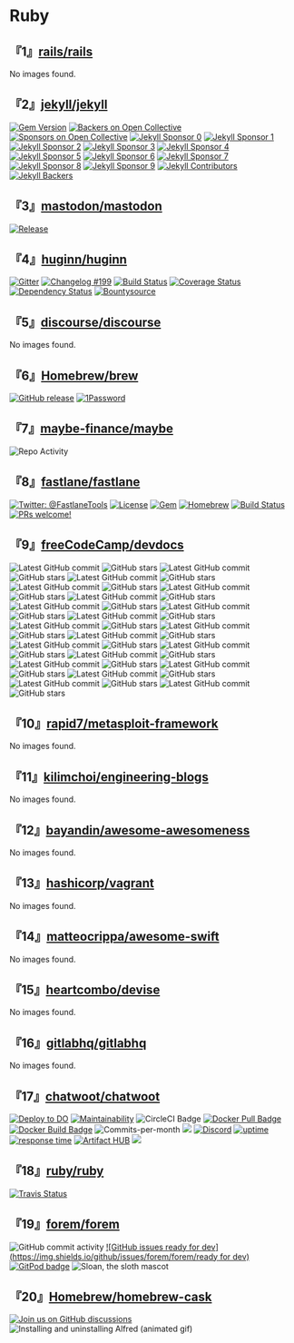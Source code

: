 # Ruby

## 『1』[rails/rails](https://github.com/rails/rails)

No images found.

## 『2』[jekyll/jekyll](https://github.com/jekyll/jekyll)

[![Gem Version](https://img.shields.io/gem/v/jekyll.svg)](https://rubygems.org/gems/jekyll)
[![Backers on Open Collective](https://opencollective.com/jekyll/backers/badge.svg)](#backers)
[![Sponsors on Open Collective](https://opencollective.com/jekyll/sponsors/badge.svg)](#sponsors)
[![Jekyll Sponsor 0](https://opencollective.com/jekyll/sponsor/0/avatar.svg)](https://opencollective.com/jekyll/sponsor/0/website)
[![Jekyll Sponsor 1](https://opencollective.com/jekyll/sponsor/1/avatar.svg)](https://opencollective.com/jekyll/sponsor/1/website)
[![Jekyll Sponsor 2](https://opencollective.com/jekyll/sponsor/2/avatar.svg)](https://opencollective.com/jekyll/sponsor/2/website)
[![Jekyll Sponsor 3](https://opencollective.com/jekyll/sponsor/3/avatar.svg)](https://opencollective.com/jekyll/sponsor/3/website)
[![Jekyll Sponsor 4](https://opencollective.com/jekyll/sponsor/4/avatar.svg)](https://opencollective.com/jekyll/sponsor/4/website)
[![Jekyll Sponsor 5](https://opencollective.com/jekyll/sponsor/5/avatar.svg)](https://opencollective.com/jekyll/sponsor/5/website)
[![Jekyll Sponsor 6](https://opencollective.com/jekyll/sponsor/6/avatar.svg)](https://opencollective.com/jekyll/sponsor/6/website)
[![Jekyll Sponsor 7](https://opencollective.com/jekyll/sponsor/7/avatar.svg)](https://opencollective.com/jekyll/sponsor/7/website)
[![Jekyll Sponsor 8](https://opencollective.com/jekyll/sponsor/8/avatar.svg)](https://opencollective.com/jekyll/sponsor/8/website)
[![Jekyll Sponsor 9](https://opencollective.com/jekyll/sponsor/9/avatar.svg)](https://opencollective.com/jekyll/sponsor/9/website)
[![Jekyll Contributors](https://opencollective.com/jekyll/contributors.svg?width=890&#38;button=false)](../../graphs/contributors)
[![Jekyll Backers](https://opencollective.com/jekyll/backers.svg?width=890)](https://opencollective.com/jekyll#backers)

## 『3』[mastodon/mastodon](https://github.com/mastodon/mastodon)

[![Release](https://img.shields.io/github/release/mastodon/mastodon.svg)](https://github.com/mastodon/mastodon/releases)

## 『4』[huginn/huginn](https://github.com/huginn/huginn)

[![Gitter](https://badges.gitter.im/Join%20Chat.svg)](https://gitter.im/huginn/huginn?utm_source=badge&#38;utm_medium=badge&#38;utm_campaign=pr-badge&#38;utm_content=badge)
[![Changelog #199](https://img.shields.io/badge/changelog-%23199-lightgrey.svg)](https://changelog.com/podcast/199)
[![Build Status](https://travis-ci.org/huginn/huginn.svg)](https://travis-ci.org/huginn/huginn)
[![Coverage Status](https://coveralls.io/repos/huginn/huginn/badge.svg)](https://coveralls.io/r/huginn/huginn)
[![Dependency Status](https://gemnasium.com/huginn/huginn.svg)](https://gemnasium.com/huginn/huginn)
[![Bountysource](https://www.bountysource.com/badge/tracker?tracker_id=282580)](https://www.bountysource.com/trackers/282580-huginn?utm_source=282580&#38;utm_medium=shield&#38;utm_campaign=TRACKER_BADGE)

## 『5』[discourse/discourse](https://github.com/discourse/discourse)

No images found.

## 『6』[Homebrew/brew](https://github.com/Homebrew/brew)

[![GitHub release](https://img.shields.io/github/release/Homebrew/brew.svg)](https://github.com/Homebrew/brew/releases)
[![1Password](https://i.1password.com/akb/featured/1password-icon.svg)](https://1password.com)

## 『7』[maybe-finance/maybe](https://github.com/maybe-finance/maybe)

![Repo Activity](https://repobeats.axiom.co/api/embed/7866c9790deba0baf63ca1688b209130b306ea4e.svg)

## 『8』[fastlane/fastlane](https://github.com/fastlane/fastlane)

[![Twitter: @FastlaneTools](https://img.shields.io/badge/contact-@FastlaneTools-blue.svg?style=flat)](https://twitter.com/FastlaneTools)
[![License](https://img.shields.io/badge/license-MIT-green.svg?style=flat)](https://github.com/fastlane/fastlane/blob/master/LICENSE)
[![Gem](https://img.shields.io/gem/v/fastlane.svg?style=flat)](https://rubygems.org/gems/fastlane)
[![Homebrew](https://img.shields.io/badge/dynamic/json.svg?url=https://formulae.brew.sh/api/formula/fastlane.json&#38;query=$.versions.stable&#38;label=homebrew)](https://formulae.brew.sh/formula/fastlane)
[![Build Status](https://img.shields.io/circleci/project/github/fastlane/fastlane/master.svg)](https://circleci.com/gh/fastlane/fastlane)
[![PRs welcome!](https://img.shields.io/badge/PRs-welcome-brightgreen.svg)](https://github.com/fastlane/fastlane/blob/master/CONTRIBUTING.md)

## 『9』[freeCodeCamp/devdocs](https://github.com/freeCodeCamp/devdocs)

![Latest GitHub commit](https://img.shields.io/github/last-commit/yannickglt/alfred-devdocs?logo=github&#38;label)
![GitHub stars](https://img.shields.io/github/stars/yannickglt/alfred-devdocs?logo=github&#38;label)
![Latest GitHub commit](https://img.shields.io/github/last-commit/Merith-TK/devdocs_webapp_kotlin?logo=github&#38;label)
![GitHub stars](https://img.shields.io/github/stars/Merith-TK/devdocs_webapp_kotlin?logo=github&#38;label)
![Latest GitHub commit](https://img.shields.io/github/last-commit/gruehle/dev-docs-viewer?logo=github&#38;label)
![GitHub stars](https://img.shields.io/github/stars/gruehle/dev-docs-viewer?logo=github&#38;label)
![Latest GitHub commit](https://img.shields.io/github/last-commit/egoist/devdocs-desktop?logo=github&#38;label)
![GitHub stars](https://img.shields.io/github/stars/egoist/devdocs-desktop?logo=github&#38;label)
![Latest GitHub commit](https://img.shields.io/github/last-commit/skeeto/devdocs-lookup?logo=github&#38;label)
![GitHub stars](https://img.shields.io/github/stars/skeeto/devdocs-lookup?logo=github&#38;label)
![Latest GitHub commit](https://img.shields.io/github/last-commit/astoff/devdocs.el?logo=github&#38;label)
![GitHub stars](https://img.shields.io/github/stars/astoff/devdocs.el?logo=github&#38;label)
![Latest GitHub commit](https://img.shields.io/github/last-commit/naquad/devdocs-shell?logo=github&#38;label)
![GitHub stars](https://img.shields.io/github/stars/naquad/devdocs-shell?logo=github&#38;label)
![Latest GitHub commit](https://img.shields.io/github/last-commit/hardpixel/devdocs-desktop?logo=github&#38;label)
![GitHub stars](https://img.shields.io/github/stars/hardpixel/devdocs-desktop?logo=github&#38;label)
![Latest GitHub commit](https://img.shields.io/github/last-commit/qwfy/doc-browser?logo=github&#38;label)
![GitHub stars](https://img.shields.io/github/stars/qwfy/doc-browser?logo=github&#38;label)
![Latest GitHub commit](https://img.shields.io/github/last-commit/dteoh/devdocs-macos?logo=github&#38;label)
![GitHub stars](https://img.shields.io/github/stars/dteoh/devdocs-macos?logo=github&#38;label)
![Latest GitHub commit](https://img.shields.io/github/last-commit/vitorbritto/sublime-devdocs?logo=github&#38;label)
![GitHub stars](https://img.shields.io/github/stars/vitorbritto/sublime-devdocs?logo=github&#38;label)
![Latest GitHub commit](https://img.shields.io/github/last-commit/mohamed3nan/DevDocs-Tab?logo=github&#38;label)
![GitHub stars](https://img.shields.io/github/stars/mohamed3nan/DevDocs-Tab?logo=github&#38;label)
![Latest GitHub commit](https://img.shields.io/github/last-commit/deibit/vscode-devdocs?logo=github&#38;label)
![GitHub stars](https://img.shields.io/github/stars/deibit/vscode-devdocs?logo=github&#38;label)
![Latest GitHub commit](https://img.shields.io/github/last-commit/mdh34/quickDocs?logo=github&#38;label)
![GitHub stars](https://img.shields.io/github/stars/mdh34/quickDocs?logo=github&#38;label)
![Latest GitHub commit](https://img.shields.io/github/last-commit/girishji/devdocs.vim?logo=github&#38;label)
![GitHub stars](https://img.shields.io/github/stars/girishji/devdocs.vim?logo=github&#38;label)
![Latest GitHub commit](https://img.shields.io/github/last-commit/romainl/vim-devdocs?logo=github&#38;label)
![GitHub stars](https://img.shields.io/github/stars/romainl/vim-devdocs?logo=github&#38;label)
![Latest GitHub commit](https://img.shields.io/github/last-commit/waiting-for-dev/vim-www?logo=github&#38;label)
![GitHub stars](https://img.shields.io/github/stars/waiting-for-dev/vim-www?logo=github&#38;label)
![Latest GitHub commit](https://img.shields.io/github/last-commit/luckasRanarison/nvim-devdocs?logo=github&#38;label)
![GitHub stars](https://img.shields.io/github/stars/luckasRanarison/nvim-devdocs?logo=github&#38;label)
![Latest GitHub commit](https://img.shields.io/github/last-commit/toiletbril/dedoc?logo=github&#38;label)
![GitHub stars](https://img.shields.io/github/stars/toiletbril/dedoc?logo=github&#38;label)
![Latest GitHub commit](https://img.shields.io/github/last-commit/chrisgrieser/alfred-docs-searches?logo=github&#38;label)
![GitHub stars](https://img.shields.io/github/stars/chrisgrieser/alfred-docs-searches?logo=github&#38;label)

## 『10』[rapid7/metasploit-framework](https://github.com/rapid7/metasploit-framework)

No images found.

## 『11』[kilimchoi/engineering-blogs](https://github.com/kilimchoi/engineering-blogs)

No images found.

## 『12』[bayandin/awesome-awesomeness](https://github.com/bayandin/awesome-awesomeness)

No images found.

## 『13』[hashicorp/vagrant](https://github.com/hashicorp/vagrant)

No images found.

## 『14』[matteocrippa/awesome-swift](https://github.com/matteocrippa/awesome-swift)

No images found.

## 『15』[heartcombo/devise](https://github.com/heartcombo/devise)

No images found.

## 『16』[gitlabhq/gitlabhq](https://github.com/gitlabhq/gitlabhq)

No images found.

## 『17』[chatwoot/chatwoot](https://github.com/chatwoot/chatwoot)

[![Deploy to DO](https://www.deploytodo.com/do-btn-blue.svg)](https://marketplace.digitalocean.com/apps/chatwoot?refcode=f2238426a2a8)
[![Maintainability](https://api.codeclimate.com/v1/badges/e6e3f66332c91e5a4c0c/maintainability)](https://codeclimate.com/github/chatwoot/chatwoot/maintainability)
![CircleCI Badge](https://img.shields.io/circleci/build/github/chatwoot/chatwoot)
[![Docker Pull Badge](https://img.shields.io/docker/pulls/chatwoot/chatwoot)](https://hub.docker.com/r/chatwoot/chatwoot/)
[![Docker Build Badge](https://img.shields.io/docker/cloud/build/chatwoot/chatwoot)](https://hub.docker.com/r/chatwoot/chatwoot/)
![Commits-per-month](https://img.shields.io/github/commit-activity/m/chatwoot/chatwoot)
[![](https://badges.crowdin.net/e/37ced7eba411064bd792feb3b7a28b16/localized.svg)](https://chatwoot.crowdin.com/chatwoot)
[![Discord](https://img.shields.io/discord/647412545203994635)](https://discord.gg/cJXdrwS)
[![uptime](https://img.shields.io/endpoint?url=https%3A%2F%2Fraw.githubusercontent.com%2Fchatwoot%2Fstatus%2Fmaster%2Fapi%2Fchatwoot%2Fuptime.json)](https://status.chatwoot.com)
[![response time](https://img.shields.io/endpoint?url=https%3A%2F%2Fraw.githubusercontent.com%2Fchatwoot%2Fstatus%2Fmaster%2Fapi%2Fchatwoot%2Fresponse-time.json)](https://status.chatwoot.com)
[![Artifact HUB](https://img.shields.io/endpoint?url=https://artifacthub.io/badge/repository/artifact-hub)](https://artifacthub.io/packages/helm/chatwoot/chatwoot)
[![](https://opencollective.com/chatwoot/contributors.svg?width=890&#38;button=false)](https://github.com/chatwoot/chatwoot/graphs/contributors)

## 『18』[ruby/ruby](https://github.com/ruby/ruby)

[![Travis Status](https://app.travis-ci.com/ruby/ruby.svg?branch=master)](https://app.travis-ci.com/ruby/ruby)

## 『19』[forem/forem](https://github.com/forem/forem)

![GitHub commit activity](https://img.shields.io/github/commit-activity/w/forem/forem)
[![GitHub issues ready for dev](https://img.shields.io/github/issues/forem/forem/ready for dev)](https://github.com/forem/forem/issues?q=is%3Aissue+is%3Aopen+label%3A%22ready+for+dev%22)
[![GitPod badge](https://img.shields.io/badge/setup-automated-blue?logo=gitpod)](https://gitpod.io/#https://github.com/forem/forem)
![Sloan, the sloth mascot](https://thepracticaldev.s3.amazonaws.com/uploads/user/profile_image/31047/af153cd6-9994-4a68-83f4-8ddf3e13f0bf.jpg)

## 『20』[Homebrew/homebrew-cask](https://github.com/Homebrew/homebrew-cask)

[![Join us on GitHub discussions](https://img.shields.io/badge/github-discussions-informational)](https://github.com/orgs/Homebrew/discussions/categories/casks)
![Installing and uninstalling Alfred (animated gif)](https://i.imgur.com/FNNM6WL.gif)

